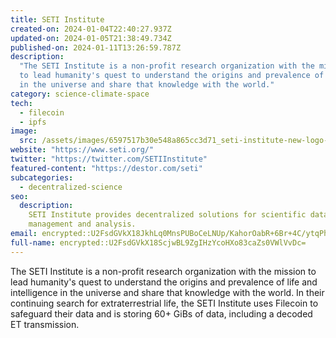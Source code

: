 ```yaml
---
title: SETI Institute
created-on: 2024-01-04T22:40:27.937Z
updated-on: 2024-01-05T21:38:49.734Z
published-on: 2024-01-11T13:26:59.787Z
description:
  "The SETI Institute is a non-profit research organization with the mission
  to lead humanity's quest to understand the origins and prevalence of life and intelligence
  in the universe and share that knowledge with the world."
category: science-climate-space
tech:
  - filecoin
  - ipfs
image:
  src: /assets/images/6597517b30e548a865cc3d71_seti-institute-new-logo-design.png
website: "https://www.seti.org/"
twitter: "https://twitter.com/SETIInstitute"
featured-content: "https://destor.com/seti"
subcategories:
  - decentralized-science
seo:
  description:
    SETI Institute provides decentralized solutions for scientific data
    management and analysis.
email: encrypted::U2FsdGVkX18JkhLq0MnsPUBoCeLNUp/KahorOabR+6Br+4C/ytqPhepTP01eGQkW
full-name: encrypted::U2FsdGVkX18ScjwBL9ZgIHzYcoHXo83caZs0VWlVvDc=
---
```


The SETI Institute is a non-profit research organization with the mission to lead humanity's quest to understand the origins and prevalence of life and intelligence in the universe and share that knowledge with the world. In their continuing search for extraterrestrial life, the SETI Institute uses Filecoin to safeguard their data and is storing 60+ GiBs of data, including a decoded ET transmission.
